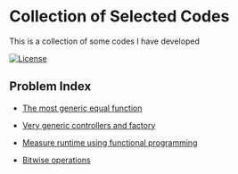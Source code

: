 # Collection of Selected Codes
This is a collection of some codes I have developed

[![License](https://img.shields.io/github/license/mashape/apistatus.svg?maxAge=2592000)](https://github.com/ahmedhamdy90/deep-learning-specialization-coursera/blob/master/LICENSE)

## Problem Index

- [The most generic equal function](https://github.com/ahmedhamdy90/Collection-of-Selected-Codes/tree/master/codes/the%20most%20generic%20equal%20function)

- [Very generic controllers and factory](https://github.com/ahmedhamdy90/Collection-of-Selected-Codes/tree/master/codes/very%20generic%20controllers%20and%20factory)

- [Measure runtime using functional programming](https://github.com/ahmedhamdy90/Collection-of-Selected-Codes/tree/master/codes/measure%20runtime%20using%20functional%20programming)

- [Bitwise operations](https://github.com/ahmedhamdy90/Collection-of-Selected-Codes/tree/master/codes/bitwise%20operations)
